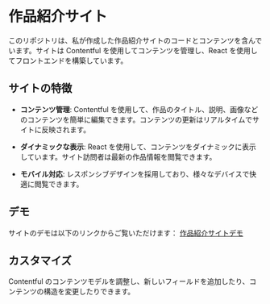 # 作品紹介サイト

このリポジトリは、私が作成した作品紹介サイトのコードとコンテンツを含んでいます。サイトは Contentful を使用してコンテンツを管理し、React を使用してフロントエンドを構築しています。

## サイトの特徴

- **コンテンツ管理**: Contentful を使用して、作品のタイトル、説明、画像などのコンテンツを簡単に編集できます。コンテンツの更新はリアルタイムでサイトに反映されます。

- **ダイナミックな表示**: React を使用して、コンテンツをダイナミックに表示しています。サイト訪問者は最新の作品情報を閲覧できます。

- **モバイル対応**: レスポンシブデザインを採用しており、様々なデバイスで快適に閲覧できます。

## デモ

サイトのデモは以下のリンクからご覧いただけます：
[作品紹介サイトデモ](https://example.com)

## カスタマイズ

Contentful のコンテンツモデルを調整し、新しいフィールドを追加したり、コンテンツの構造を変更したりできます。
